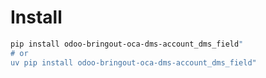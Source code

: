 # Install

```bash
pip install odoo-bringout-oca-dms-account_dms_field"
# or
uv pip install odoo-bringout-oca-dms-account_dms_field"
```
